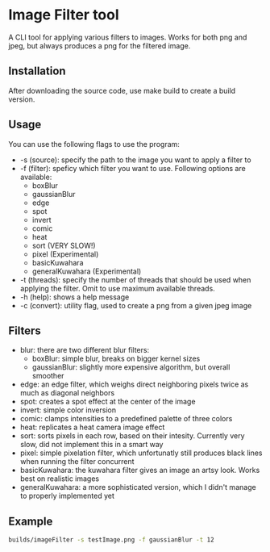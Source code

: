 # Image Filter tool

A CLI tool for applying various filters to images.
Works for both png and jpeg, but always produces a png for the filtered image.

## Installation

After downloading the source code, use make build to create a build version.

## Usage

You can use the following flags to use the program:

- -s (source): specify the path to the image you want to apply a filter to
- -f (filter): speficy which filter you want to use. Following options are available:
  - boxBlur
  - gaussianBlur
  - edge
  - spot
  - invert
  - comic
  - heat
  - sort (VERY SLOW!)
  - pixel (Experimental)
  - basicKuwahara
  - generalKuwahara (Experimental)
- -t (threads): specify the number of threads that should be used when applying the filter. Omit to use maximum available threads.
- -h (help): shows a help message
- -c (convert): utility flag, used to create a png from a given jpeg image

## Filters

- blur: there are two different blur filters:
  - boxBlur: simple blur, breaks on bigger kernel sizes
  - gaussianBlur: slightly more expensive algorithm, but overall smoother
- edge: an edge filter, which weighs direct neighboring pixels twice as much as diagonal neighbors
- spot: creates a spot effect at the center of the image
- invert: simple color inversion
- comic: clamps intensities to a predefined palette of three colors
- heat: replicates a heat camera image effect
- sort: sorts pixels in each row, based on their intesity. Currently very slow, did not implement this in a smart way
- pixel: simple pixelation filter, which unfortunatly still produces black lines when running the filter concurrent
- basicKuwahara: the kuwahara filter gives an image an artsy look. Works best on realistic images
- generalKuwahara: a more sophisticated version, which I didn't manage to properly implemented yet

## Example

```bash
builds/imageFilter -s testImage.png -f gaussianBlur -t 12
```
